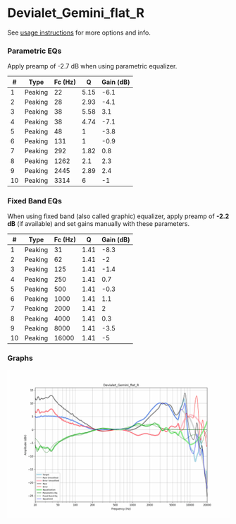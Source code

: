 # Devialet_Gemini_flat_R
See [usage instructions](https://github.com/jaakkopasanen/AutoEq#usage) for more options and info.

### Parametric EQs
Apply preamp of -2.7 dB when using parametric equalizer.

|   # | Type    |   Fc (Hz) |    Q |   Gain (dB) |
|-----|---------|-----------|------|-------------|
|   1 | Peaking |        22 | 5.15 |        -6.1 |
|   2 | Peaking |        28 | 2.93 |        -4.1 |
|   3 | Peaking |        38 | 5.58 |         3.1 |
|   4 | Peaking |        38 | 4.74 |        -7.1 |
|   5 | Peaking |        48 | 1    |        -3.8 |
|   6 | Peaking |       131 | 1    |        -0.9 |
|   7 | Peaking |       292 | 1.82 |         0.8 |
|   8 | Peaking |      1262 | 2.1  |         2.3 |
|   9 | Peaking |      2445 | 2.89 |         2.4 |
|  10 | Peaking |      3314 | 6    |        -1   |

### Fixed Band EQs
When using fixed band (also called graphic) equalizer, apply preamp of **-2.2 dB** (if available) and set gains manually with these parameters.

|   # | Type    |   Fc (Hz) |    Q |   Gain (dB) |
|-----|---------|-----------|------|-------------|
|   1 | Peaking |        31 | 1.41 |        -8.3 |
|   2 | Peaking |        62 | 1.41 |        -2   |
|   3 | Peaking |       125 | 1.41 |        -1.4 |
|   4 | Peaking |       250 | 1.41 |         0.7 |
|   5 | Peaking |       500 | 1.41 |        -0.3 |
|   6 | Peaking |      1000 | 1.41 |         1.1 |
|   7 | Peaking |      2000 | 1.41 |         2   |
|   8 | Peaking |      4000 | 1.41 |         0.3 |
|   9 | Peaking |      8000 | 1.41 |        -3.5 |
|  10 | Peaking |     16000 | 1.41 |        -5   |

### Graphs
![](./Devialet_Gemini_flat_R.png)

